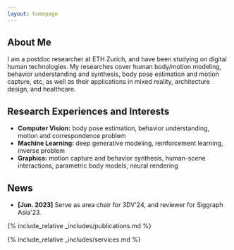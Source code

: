 ```yaml
---
layout: homepage
---
```



## About Me

I am a postdoc researcher at ETH Zurich, and have been studying on digital human technologies. My researches cover human body/motion modeling, behavior understanding and synthesis, body pose estimation and motion capture, etc, as well as their applications in mixed reality, architecture design, and healthcare. 

## Research Experiences and Interests

- **Computer Vision:** body pose estimation, behavior understanding, motion and correspondence problem
- **Machine Learning:** deep generative modeling, reinforcement learning, inverse problem
- **Graphics:** motion capture and behavior synthesis, human-scene interactions, parametric body models, neural rendering

## News

- **[Jun. 2023]** Serve as area chair for 3DV'24, and reviewer for Siggraph Asia'23.

{% include_relative _includes/publications.md %}

{% include_relative _includes/services.md %}
